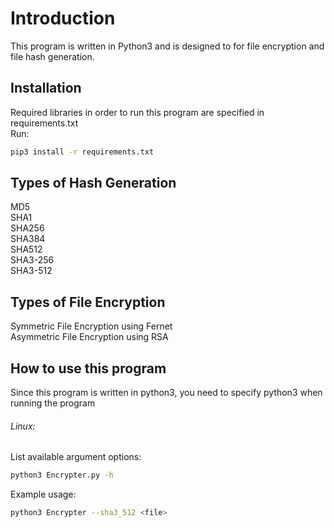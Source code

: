 # Introduction
This program is written in Python3 and is designed to for file encryption and file hash generation.

## Installation
Required libraries in order to run this program are specified in requirements.txt  
Run:
```bash
pip3 install -r requirements.txt
```

## Types of Hash Generation
MD5  
SHA1  
SHA256  
SHA384  
SHA512  
SHA3-256  
SHA3-512  

## Types of File Encryption
Symmetric File Encryption using Fernet  
Asymmetric File Encryption using RSA

## How to use this program
Since this program is written in python3, you need to specify python3 when running the program

###### Linux:
List available argument options:
```bash
python3 Encrypter.py -h
```
Example usage:
```bash
python3 Encrypter --sha3_512 <file>
```
